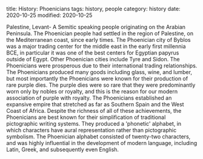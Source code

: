 title: History: Phoenicians
tags: history, people
category: history
date: 2020-10-25
modified: 2020-10-25


Palestine, Levant-
A Semitic speaking people
originating on the Arabian Peninsula. The Phoenician people had
settled in the region of Palestine, on the Mediterranean coast, since
early times. The Phoenician city of Byblos was a major trading center
for the middle east in the early first millennia BCE, in particular it
was one of the best centers for Egyptian papyrus outside of Egypt.
Other Phoenician cities include Tyre and Sidon. The Phoenicians were
prosperous due to their international trading relationships. The
Phoenicians produced many goods including glass, wine, and lumber, but
most importantly the Phoenicians were known for their production of
rare purple dies. The purple dies were so rare that they were
predominantly worn only by nobles or royalty, and this is the reason
for our modern association of purple with royalty. The Phoenicians
established an expansive empire that stretched as far as Southern
Spain and the West Coast of Africa. Despite the richness of all of
these achievements, the Phoenicians are best known for their
simplification of traditional pictographic writing systems. They
produced a 'phonetic' alphabet, in which characters have aural
representation rather than pictographic symbolism. The Phoenician
alphabet consisted of twenty-two characters, and was highly
influential in the development of modern language, including
Latin, Greek, and subsequently even English.




